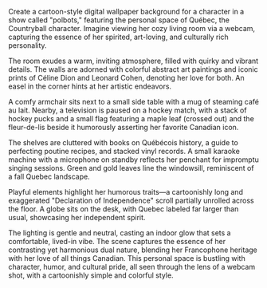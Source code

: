 Create a cartoon-style digital wallpaper background for a character in a show called "polbots," featuring the personal space of Québec, the Countryball character. Imagine viewing her cozy living room via a webcam, capturing the essence of her spirited, art-loving, and culturally rich personality.

The room exudes a warm, inviting atmosphere, filled with quirky and vibrant details. The walls are adorned with colorful abstract art paintings and iconic prints of Céline Dion and Leonard Cohen, denoting her love for both. An easel in the corner hints at her artistic endeavors.

A comfy armchair sits next to a small side table with a mug of steaming café au lait. Nearby, a television is paused on a hockey match, with a stack of hockey pucks and a small flag featuring a maple leaf (crossed out) and the fleur-de-lis beside it humorously asserting her favorite Canadian icon.

The shelves are cluttered with books on Québécois history, a guide to perfecting poutine recipes, and stacked vinyl records. A small karaoke machine with a microphone on standby reflects her penchant for impromptu singing sessions. Green and gold leaves line the windowsill, reminiscent of a fall Quebec landscape.

Playful elements highlight her humorous traits—a cartoonishly long and exaggerated "Declaration of Independence" scroll partially unrolled across the floor. A globe sits on the desk, with Quebec labeled far larger than usual, showcasing her independent spirit.

The lighting is gentle and neutral, casting an indoor glow that sets a comfortable, lived-in vibe. The scene captures the essence of her contrasting yet harmonious dual nature, blending her Francophone heritage with her love of all things Canadian. This personal space is bustling with character, humor, and cultural pride, all seen through the lens of a webcam shot, with a cartoonishly simple and colorful style.